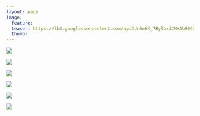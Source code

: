 ```yaml
---
layout: page
image:
  feature:
  teaser: https://lh3.googleusercontent.com/ayi3dr6o6X_7BylbxJJMXAb994Do3jhjgAf1CIoed0E=w245
  thumb:
---
```


![](https://lh3.googleusercontent.com/FjYrKYyAuGLdupIc0lzbHh_o4Y7aEV95qtLEzoHk2gY=w800)

![](https://lh3.googleusercontent.com/3U7gqwsB6yGqOavxpnjvgGpHedlk2xWiy3ZgGzX_BLY=w800)

![](https://lh3.googleusercontent.com/J56Lh4St-cB4i_nli5LXLuzD-lxitinY-jWFnxvUQAI=w800)

![](https://lh3.googleusercontent.com/70nlmI42wV-w3vsXkUI-IpQdwBuj2TB7_XEbcWR7lHU=w800)

![](https://lh3.googleusercontent.com/xKz6vj6E_ULkQO3CMUHfC46vzPBowQoHdSQou9TBqx8=w800)

![](https://lh3.googleusercontent.com/7HDKB7fVgEmE0Vqobe_ceb1dNoo7NKxBbzjyTa0gop0=w800)
